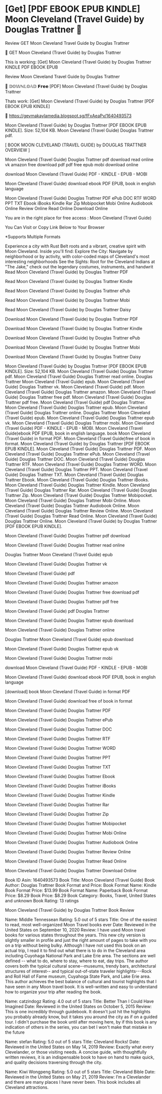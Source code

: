 # [Get] [PDF EBOOK EPUB KINDLE] Moon Cleveland (Travel Guide) by Douglas Trattner 📙
Review GET Moon Cleveland Travel Guide by Douglas Trattner

📨 GET Moon Cleveland (Travel Guide) by Douglas Trattner

This is working: [Get] Moon Cleveland (Travel Guide) by Douglas Trattner KINDLE PDF EBOOK EPUB


Review Moon Cleveland Travel Guide by Douglas Trattner

📙 𝔻𝕆𝕎ℕ𝕃𝕆𝔸𝔻 𝗙𝗿𝗲𝗲 [PDF] Moon Cleveland (Travel Guide) by Douglas Trattner

Thats work: [Get] Moon Cleveland (Travel Guide) by Douglas Trattner [PDF EBOOK EPUB KINDLE]



📌 https://gevmakaylamedia.blogspot.sg/fFxAeaPv/1640493573



Moon Cleveland (Travel Guide) by Douglas Trattner [PDF EBOOK EPUB KINDLE]. Size: 52,104 KB. Moon Cleveland (Travel Guide) Douglas Trattner pdf.

[ BOOK MOON CLEVELAND (TRAVEL GUIDE) by DOUGLAS TRATTNER OVERVIEW ]

Moon Cleveland (Travel Guide) Douglas Trattner pdf download read online vk amazon free download pdf pdf free epub mobi download online

download Moon Cleveland (Travel Guide) PDF - KINDLE - EPUB - MOBI

Moon Cleveland (Travel Guide) download ebook PDF EPUB, book in english language

Moon Cleveland (Travel Guide) Douglas Trattner PDF ePub DOC RTF WORD PPT TXT Ebook iBooks Kindle Rar Zip Mobipocket Mobi Online Audiobook Online Review Online Read Online Download Online

You are in the right place for free access : Moon Cleveland (Travel Guide)

You Can Visit or Copy Link Below to Your Browser

*Supports Multiple Formats

Experience a city with Rust Belt roots and a vibrant, creative spirit with Moon Cleveland. Inside you'll find:
Explore the City: Navigate by neighborhood or by activity, with color-coded maps of Cleveland's most interesting neighborhoods
See the Sights: Root for the Cleveland Indians at "The Jake," check out the legendary costumes, instruments, and handwrit
Read Moon Cleveland (Travel Guide) by Douglas Trattner PDF

Read Moon Cleveland (Travel Guide) by Douglas Trattner Kindle

Read Moon Cleveland (Travel Guide) by Douglas Trattner ePub

Read Moon Cleveland (Travel Guide) by Douglas Trattner Mobi

Read Moon Cleveland (Travel Guide) by Douglas Trattner Daisy

Download Moon Cleveland (Travel Guide) by Douglas Trattner PDF

Download Moon Cleveland (Travel Guide) by Douglas Trattner Kindle

Download Moon Cleveland (Travel Guide) by Douglas Trattner ePub

Download Moon Cleveland (Travel Guide) by Douglas Trattner Mobi

Download Moon Cleveland (Travel Guide) by Douglas Trattner Daisy

Moon Cleveland (Travel Guide) by Douglas Trattner [PDF EBOOK EPUB KINDLE]. Size: 52,104 KB. Moon Cleveland (Travel Guide) Douglas Trattner pdf. Moon Cleveland (Travel Guide) Douglas Trattner read online. Douglas Trattner Moon Cleveland (Travel Guide) epub. Moon Cleveland (Travel Guide) Douglas Trattner vk. Moon Cleveland (Travel Guide) pdf. Moon Cleveland (Travel Guide) Douglas Trattner amazon. Moon Cleveland (Travel Guide) Douglas Trattner free pdf. Moon Cleveland (Travel Guide) Douglas Trattner pdf free. Moon Cleveland (Travel Guide) pdf Douglas Trattner. Moon Cleveland (Travel Guide) Douglas Trattner epub. Moon Cleveland (Travel Guide) Douglas Trattner online. Douglas Trattner Moon Cleveland (Travel Guide) epub. Moon Cleveland (Travel Guide) Douglas Trattner epub vk. Moon Cleveland (Travel Guide) Douglas Trattner mobi. Moon Cleveland (Travel Guide) PDF - KINDLE - EPUB - MOBI. Moon Cleveland (Travel Guide)ebook PDF EPUB, book in english language. book Moon Cleveland (Travel Guide) in format PDF. Moon Cleveland (Travel Guide)free of book in format. Moon Cleveland (Travel Guide) by Douglas Trattner [PDF EBOOK EPUB KINDLE]. Moon Cleveland (Travel Guide) Douglas Trattner PDF. Moon Cleveland (Travel Guide) Douglas Trattner ePub. Moon Cleveland (Travel Guide) Douglas Trattner DOC. Moon Cleveland (Travel Guide) Douglas Trattner RTF. Moon Cleveland (Travel Guide) Douglas Trattner WORD. Moon Cleveland (Travel Guide) Douglas Trattner PPT. Moon Cleveland (Travel Guide) Douglas Trattner TXT. Moon Cleveland (Travel Guide) Douglas Trattner Ebook. Moon Cleveland (Travel Guide) Douglas Trattner iBooks. Moon Cleveland (Travel Guide) Douglas Trattner Kindle. Moon Cleveland (Travel Guide) Douglas Trattner Rar. Moon Cleveland (Travel Guide) Douglas Trattner Zip. Moon Cleveland (Travel Guide) Douglas Trattner Mobipocket. Moon Cleveland (Travel Guide) Douglas Trattner Mobi Online. Moon Cleveland (Travel Guide) Douglas Trattner Audiobook Online. Moon Cleveland (Travel Guide) Douglas Trattner Review Online. Moon Cleveland (Travel Guide) Douglas Trattner Read Online. Moon Cleveland (Travel Guide) Douglas Trattner Online. Moon Cleveland (Travel Guide) by Douglas Trattner [PDF EBOOK EPUB KINDLE].

Moon Cleveland (Travel Guide) Douglas Trattner pdf download

Moon Cleveland (Travel Guide) Douglas Trattner read online

Douglas Trattner Moon Cleveland (Travel Guide) epub

Moon Cleveland (Travel Guide) Douglas Trattner vk

Moon Cleveland (Travel Guide) pdf

Moon Cleveland (Travel Guide) Douglas Trattner amazon

Moon Cleveland (Travel Guide) Douglas Trattner free download pdf

Moon Cleveland (Travel Guide) Douglas Trattner pdf free

Moon Cleveland (Travel Guide) pdf Douglas Trattner

Moon Cleveland (Travel Guide) Douglas Trattner epub download

Moon Cleveland (Travel Guide) Douglas Trattner online

Douglas Trattner Moon Cleveland (Travel Guide) epub download

Moon Cleveland (Travel Guide) Douglas Trattner epub vk

Moon Cleveland (Travel Guide) Douglas Trattner mobi

download Moon Cleveland (Travel Guide) PDF - KINDLE - EPUB - MOBI

Moon Cleveland (Travel Guide) download ebook PDF EPUB, book in english language

[download] book Moon Cleveland (Travel Guide) in format PDF

Moon Cleveland (Travel Guide) download free of book in format

Moon Cleveland (Travel Guide) Douglas Trattner PDF

Moon Cleveland (Travel Guide) Douglas Trattner ePub

Moon Cleveland (Travel Guide) Douglas Trattner DOC

Moon Cleveland (Travel Guide) Douglas Trattner RTF

Moon Cleveland (Travel Guide) Douglas Trattner WORD

Moon Cleveland (Travel Guide) Douglas Trattner PPT

Moon Cleveland (Travel Guide) Douglas Trattner TXT

Moon Cleveland (Travel Guide) Douglas Trattner Ebook

Moon Cleveland (Travel Guide) Douglas Trattner iBooks

Moon Cleveland (Travel Guide) Douglas Trattner Kindle

Moon Cleveland (Travel Guide) Douglas Trattner Rar

Moon Cleveland (Travel Guide) Douglas Trattner Zip

Moon Cleveland (Travel Guide) Douglas Trattner Mobipocket

Moon Cleveland (Travel Guide) Douglas Trattner Mobi Online

Moon Cleveland (Travel Guide) Douglas Trattner Audiobook Online

Moon Cleveland (Travel Guide) Douglas Trattner Review Online

Moon Cleveland (Travel Guide) Douglas Trattner Read Online

Moon Cleveland (Travel Guide) Douglas Trattner Download Online

Book ID Asin: 1640493573
Book Title: Moon Cleveland (Travel Guide)
Book Author: Douglas Trattner
Book Format and Price:
Book Format Name: Kindle
Book Format Price: $13.99
Book Format Name: Paperback
Book Format Price: $8.29
Book Price: $8.29
Book Category: Books, Travel, United States and unknown
Book Rating: 13 ratings

Moon Cleveland (Travel Guide) by Douglas Trattner Book Review

Name: Middle Tennessean
Rating: 5.0 out of 5 stars
Title: One of the easiest to read, most well-organized Moon Travel books ever
Date: Reviewed in the United States on September 10, 2020
Review: I have used Moon travel books for various states throughout the years. This new city version is slightly smaller in profile and just the right amount of pages to take with you on a trip without being bulky. Although I have not used this book on an actual trip, I read it to find out what there is to do in the Cleveland area including Cuyohaga National Park and Lake Erie area. The sections are well defined -- what to do, where to stay, where to eat, day trips. The author covers both the typical cultural scene--museums, trendy bars, architectural structures of interest-- and typical out-of-state traveler highlights---Rock and Roll Hall of Fame museum, Cuyahoga State Park, and Lake Erie area. This author achieves the best balance of cultural and tourist highlights that I have seen in any Moon travel book. It is well-written and easy to understand how to organize your trip after reading the book.

Name: catzindogz
Rating: 4.0 out of 5 stars
Title: Better Than I Could Have Imagined
Date: Reviewed in the United States on October 5, 2015
Review: This is one incredibly through guidebook. It doesn't just hit the highlights you probably already know, but it takes you around the city as if on a guided tour. I didn't purchase the book until after moving here, by if this book is any indication of others in the series, you can bet I won't make that mistake in the future

Name: stefan
Rating: 5.0 out of 5 stars
Title: Cleveland Rocks!
Date: Reviewed in the United States on May 14, 2019
Review: Exactly what every Clevelander, or those visiting needs. A concise guide, with thoughtfully written reviews, it is an indispensable book to have on hand to make quick, and quality decisions traversing through the city.

Name: Kiwi Wongpeng
Rating: 5.0 out of 5 stars
Title: Cleveland Bible
Date: Reviewed in the United States on May 21, 2019
Review: I’m a Clevelander and there are many places I have never been. This book includes all Cleveland attractions.
